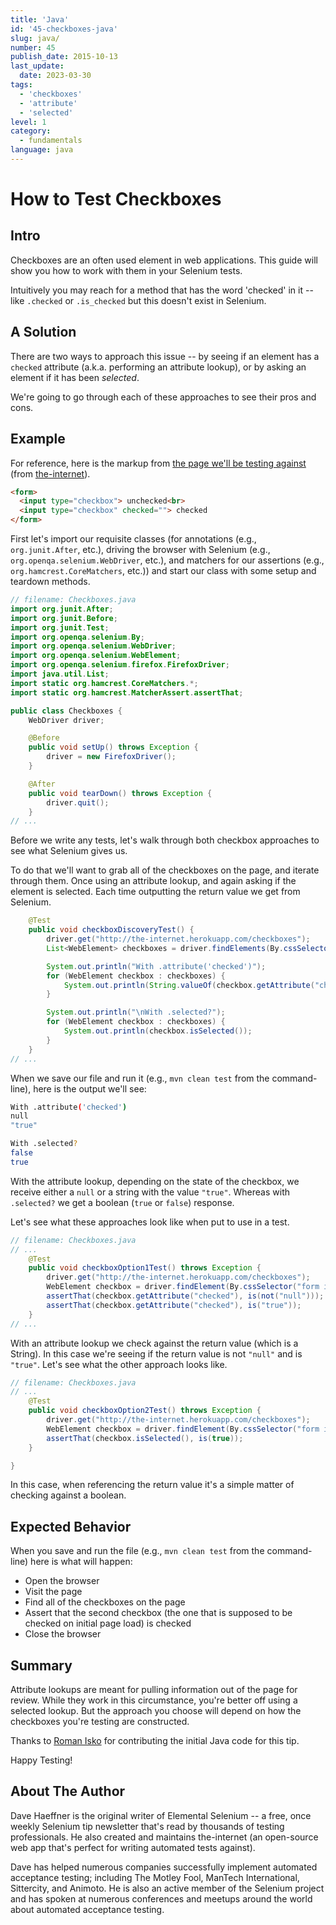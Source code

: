 ```yaml
---
title: 'Java'
id: '45-checkboxes-java'
slug: java/
number: 45
publish_date: 2015-10-13
last_update:
  date: 2023-03-30
tags:
  - 'checkboxes'
  - 'attribute'
  - 'selected'
level: 1
category:
  - fundamentals
language: java
---
```


# How to Test Checkboxes

## Intro

Checkboxes are an often used element in web applications. This guide will show you how to work with them in your Selenium tests.

Intuitively you may reach for a method that has the word 'checked' in it -- like `.checked` or `.is_checked` but this doesn't exist in Selenium.

## A Solution

There are two ways to approach this issue -- by seeing if an element has a `checked` attribute (a.k.a. performing an attribute lookup), or by asking an element if it has been _selected_.

We're going to go through each of these approaches to see their pros and cons.

## Example

For reference, here is the markup from [the page we'll be testing against](http://the-internet.herokuapp.com/checkboxes) (from [the-internet](https://github.com/tourdedave/the-internet)).

```html
<form>
  <input type="checkbox"> unchecked<br>
  <input type="checkbox" checked=""> checked
</form>
```

First let's import our requisite classes (for annotations (e.g., `org.junit.After`, etc.), driving the browser with Selenium (e.g., `org.openqa.selenium.WebDriver`, etc.), and matchers for our assertions (e.g., `org.hamcrest.CoreMatchers`, etc.)) and start our class with some setup and teardown methods.

```java
// filename: Checkboxes.java
import org.junit.After;
import org.junit.Before;
import org.junit.Test;
import org.openqa.selenium.By;
import org.openqa.selenium.WebDriver;
import org.openqa.selenium.WebElement;
import org.openqa.selenium.firefox.FirefoxDriver;
import java.util.List;
import static org.hamcrest.CoreMatchers.*;
import static org.hamcrest.MatcherAssert.assertThat;

public class Checkboxes {
    WebDriver driver;

    @Before
    public void setUp() throws Exception {
        driver = new FirefoxDriver();
    }

    @After
    public void tearDown() throws Exception {
        driver.quit();
    }
// ...
```

Before we write any tests, let's walk through both checkbox approaches to see what Selenium gives us.

To do that we'll want to grab all of the checkboxes on the page, and iterate through them. Once using an attribute lookup, and again asking if the element is selected. Each time outputting the return value we get from Selenium.

```java
    @Test
    public void checkboxDiscoveryTest() {
        driver.get("http://the-internet.herokuapp.com/checkboxes");
        List<WebElement> checkboxes = driver.findElements(By.cssSelector("input[type='checkbox']"));

        System.out.println("With .attribute('checked')");
        for (WebElement checkbox : checkboxes) {
            System.out.println(String.valueOf(checkbox.getAttribute("checked")));
        }

        System.out.println("\nWith .selected?");
        for (WebElement checkbox : checkboxes) {
            System.out.println(checkbox.isSelected());
        }
    }
// ...
```

When we save our file and run it (e.g., `mvn clean test` from the command-line), here is the output we'll see:

```sh
With .attribute('checked')
null
"true"

With .selected?
false
true
```

With the attribute lookup, depending on the state of the checkbox, we receive either a `null` or a string with the value `"true"`. Whereas with `.selected?` we get a boolean (`true` or `false`) response.

Let's see what these approaches look like when put to use in a test.

```java
// filename: Checkboxes.java
// ...
    @Test
    public void checkboxOption1Test() throws Exception {
        driver.get("http://the-internet.herokuapp.com/checkboxes");
        WebElement checkbox = driver.findElement(By.cssSelector("form input:nth-of-type(2)"));
        assertThat(checkbox.getAttribute("checked"), is(not("null")));
        assertThat(checkbox.getAttribute("checked"), is("true"));
    }
// ...
```

With an attribute lookup we check against the return value (which is a String). In this case we're seeing if the return value is not `"null"` and is `"true"`. Let's see what the other approach looks like.

```java
// filename: Checkboxes.java
// ...
    @Test
    public void checkboxOption2Test() throws Exception {
        driver.get("http://the-internet.herokuapp.com/checkboxes");
        WebElement checkbox = driver.findElement(By.cssSelector("form input:nth-of-type(2)"));
        assertThat(checkbox.isSelected(), is(true));
    }

}
```

In this case, when referencing the return value it's a simple matter of checking against a boolean.


## Expected Behavior

When you save and run the file (e.g., `mvn clean test` from the command-line) here is what will happen:

+ Open the browser
+ Visit the page
+ Find all of the checkboxes on the page
+ Assert that the second checkbox (the one that is supposed to be checked on initial page load) is checked
+ Close the browser

## Summary

Attribute lookups are meant for pulling information out of the page for review. While they work in this circumstance, you're better off using a selected lookup. But the approach you choose will depend on how the checkboxes you're testing are constructed. 

Thanks to [Roman Isko](https://github.com/RomanIsko) for contributing the initial Java code for this tip.

Happy Testing!

## About The Author

Dave Haeffner is the original writer of Elemental Selenium -- a free, once weekly Selenium tip newsletter that's read by thousands of testing professionals. He also created and maintains the-internet (an open-source web app that's perfect for writing automated tests against).

Dave has helped numerous companies successfully implement automated acceptance testing; including The Motley Fool, ManTech International, Sittercity, and Animoto. He is also an active member of the Selenium project and has spoken at numerous conferences and meetups around the world about automated acceptance testing.